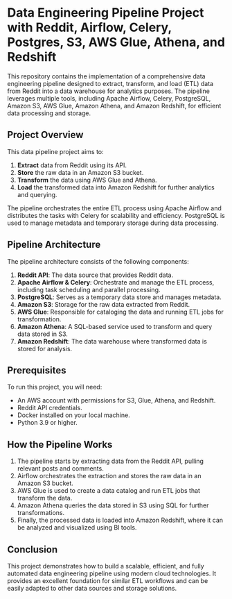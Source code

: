 # Data Engineering Pipeline Project with Reddit, Airflow, Celery, Postgres, S3, AWS Glue, Athena, and Redshift

This repository contains the implementation of a comprehensive data engineering pipeline designed to extract, transform, and load (ETL) data from Reddit into a data warehouse for analytics purposes. The pipeline leverages multiple tools, including Apache Airflow, Celery, PostgreSQL, Amazon S3, AWS Glue, Amazon Athena, and Amazon Redshift, for efficient data processing and storage.

## Project Overview

This data pipeline project aims to:

1. **Extract** data from Reddit using its API.
2. **Store** the raw data in an Amazon S3 bucket.
3. **Transform** the data using AWS Glue and Athena.
4. **Load** the transformed data into Amazon Redshift for further analytics and querying.

The pipeline orchestrates the entire ETL process using Apache Airflow and distributes the tasks with Celery for scalability and efficiency. PostgreSQL is used to manage metadata and temporary storage during data processing.

## Pipeline Architecture

The pipeline architecture consists of the following components:

1. **Reddit API**: The data source that provides Reddit data.
2. **Apache Airflow & Celery**: Orchestrate and manage the ETL process, including task scheduling and parallel processing.
3. **PostgreSQL**: Serves as a temporary data store and manages metadata.
4. **Amazon S3**: Storage for the raw data extracted from Reddit.
5. **AWS Glue**: Responsible for cataloging the data and running ETL jobs for transformation.
6. **Amazon Athena**: A SQL-based service used to transform and query data stored in S3.
7. **Amazon Redshift**: The data warehouse where transformed data is stored for analysis.

## Prerequisites

To run this project, you will need:

- An AWS account with permissions for S3, Glue, Athena, and Redshift.
- Reddit API credentials.
- Docker installed on your local machine.
- Python 3.9 or higher.

## How the Pipeline Works

1. The pipeline starts by extracting data from the Reddit API, pulling relevant posts and comments.
2. Airflow orchestrates the extraction and stores the raw data in an Amazon S3 bucket.
3. AWS Glue is used to create a data catalog and run ETL jobs that transform the data.
4. Amazon Athena queries the data stored in S3 using SQL for further transformations.
5. Finally, the processed data is loaded into Amazon Redshift, where it can be analyzed and visualized using BI tools.

## Conclusion

This project demonstrates how to build a scalable, efficient, and fully automated data engineering pipeline using modern cloud technologies. It provides an excellent foundation for similar ETL workflows and can be easily adapted to other data sources and storage solutions.


